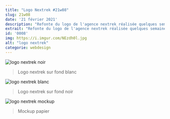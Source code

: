 ```yaml
---
title: "Logo Nextrek #21w08"
slug: 21w08
date: '21 février 2021'
description: "Refonte du logo de l'agence nextrek réalisée quelques semaines avant mon stage en entreprise. Simplification du logo qui avait plus de 4 ans d'existence."
extrait: "Refonte du logo de l'agence nextrek réalisée quelques semaines avant mon stage en entreprise."
id: '0008'
img: https://i.imgur.com/NEzdh0l.jpg
alt: "logo nextrek"
categorie: webdesign
---
```


![logo nextrek noir](https://i.imgur.com/2iNPfXD.png)
>Logo nextrek sur fond blanc

<div class="sep-50"></div>

![logo nextrek blanc](https://i.imgur.com/tYarI4i.png)
>Logo nextrek sur fond noir

<div class="sep-50"></div>

![logo nextrek mockup](https://i.imgur.com/pvJLhye.jpg)
>Mockup papier